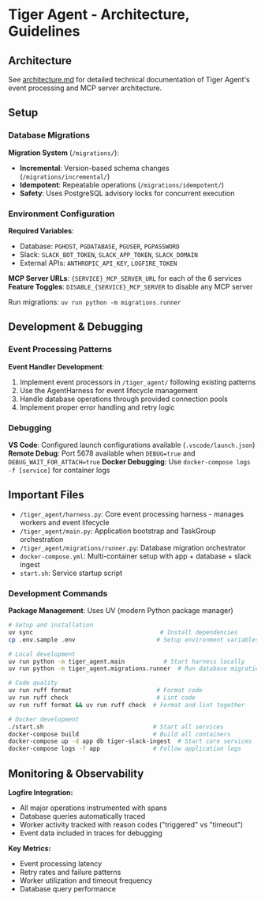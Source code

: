 # Tiger Agent - Architecture, Guidelines

## Architecture

See [architecture.md](./architecture.md) for detailed technical documentation of Tiger Agent's event processing and MCP server architecture.

## Setup

### Database Migrations

**Migration System** (`/migrations/`):
- **Incremental**: Version-based schema changes (`/migrations/incremental/`)
- **Idempotent**: Repeatable operations (`/migrations/idempotent/`)
- **Safety**: Uses PostgreSQL advisory locks for concurrent execution

### Environment Configuration

**Required Variables**:
- Database: `PGHOST`, `PGDATABASE`, `PGUSER`, `PGPASSWORD`
- Slack: `SLACK_BOT_TOKEN`, `SLACK_APP_TOKEN`, `SLACK_DOMAIN` 
- External APIs: `ANTHROPIC_API_KEY`, `LOGFIRE_TOKEN`

**MCP Server URLs**: `{SERVICE}_MCP_SERVER_URL` for each of the 6 services
**Feature Toggles**: `DISABLE_{SERVICE}_MCP_SERVER` to disable any MCP server

Run migrations: `uv run python -m migrations.runner`

## Development & Debugging

### Event Processing Patterns

**Event Handler Development**:
1. Implement event processors in `/tiger_agent/` following existing patterns
2. Use the AgentHarness for event lifecycle management
3. Handle database operations through provided connection pools
4. Implement proper error handling and retry logic

### Debugging

**VS Code**: Configured launch configurations available (`.vscode/launch.json`)
**Remote Debug**: Port 5678 available when `DEBUG=true` and `DEBUG_WAIT_FOR_ATTACH=true`
**Docker Debugging**: Use `docker-compose logs -f [service]` for container logs

## Important Files

- `/tiger_agent/harness.py`: Core event processing harness - manages workers and event lifecycle
- `/tiger_agent/main.py`: Application bootstrap and TaskGroup orchestration
- `/tiger_agent/migrations/runner.py`: Database migration orchestrator
- `docker-compose.yml`: Multi-container setup with app + database + slack ingest
- `start.sh`: Service startup script


### Development Commands

**Package Management**: Uses UV (modern Python package manager)
```bash
# Setup and installation
uv sync                                    # Install dependencies
cp .env.sample .env                       # Setup environment variables

# Local development
uv run python -m tiger_agent.main           # Start harness locally
uv run python -m tiger_agent.migrations.runner  # Run database migrations

# Code quality
uv run ruff format                        # Format code
uv run ruff check                         # Lint code
uv run ruff format && uv run ruff check  # Format and lint together

# Docker development
./start.sh                               # Start all services
docker-compose build                     # Build all containers
docker-compose up -d app db tiger-slack-ingest  # Start core services
docker-compose logs -f app               # Follow application logs
```

## Monitoring & Observability

**Logfire Integration:**
- All major operations instrumented with spans
- Database queries automatically traced
- Worker activity tracked with reason codes ("triggered" vs "timeout")
- Event data included in traces for debugging

**Key Metrics:**
- Event processing latency
- Retry rates and failure patterns
- Worker utilization and timeout frequency
- Database query performance